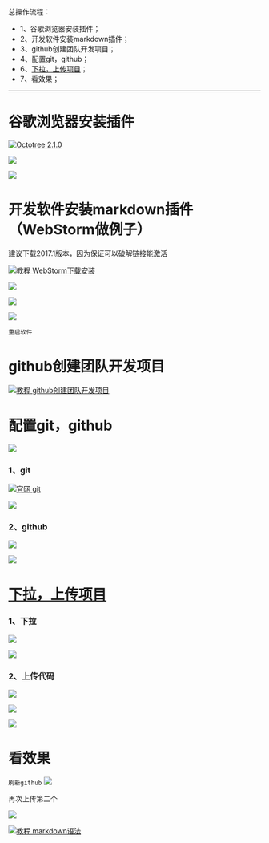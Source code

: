 总操作流程：
- 1、谷歌浏览器安装插件；
- 2、开发软件安装markdown插件；
- 3、github创建团队开发项目；
- 4、配置git，github；
- 6、<a href="#a01">下拉，上传项目</a>；
- 7、看效果；

----------

# 谷歌浏览器安装插件
[![](https://img.shields.io/badge/Octotree-2.1.0-green.svg "Octotree 2.1.0")](https://pan.baidu.com/s/1D5XPzfVFZL3HBKYYbDku0g)


![](image/2-1.png)

![](image/2-2.png)

# 开发软件安装markdown插件（WebStorm做例子）

建议下载2017.1版本，因为保证可以破解链接能激活

[![](https://img.shields.io/badge/教程-WebStorm下载安装-yellow.svg "教程 WebStorm下载安装")](https://github.com/OurNotes/CCN/blob/master/2.%E5%89%8D%E7%AB%AF/1.%E5%BC%80%E5%8F%91%E5%B7%A5%E5%85%B7/1-WebStorm%E7%9A%84%E4%B8%8B%E8%BD%BD%E5%AE%89%E8%A3%85.md)

![](image/2-3.png)

![](image/2-4.png)

![](image/2-5.png)

`重启软件`
# github创建团队开发项目
[![](https://img.shields.io/badge/教程-github创建团队开发项目-yellow.svg "教程 github创建团队开发项目")](https://github.com/OurNotes/CCN/blob/master/1.%E5%B7%A5%E5%85%B7/3.github/1-github%E4%B9%8B%E5%88%9B%E5%BB%BA%E5%9B%A2%E9%98%9F%E5%BC%80%E5%8F%91%E9%A1%B9%E7%9B%AE.md)
# 配置git，github
![](image/2-6.png)

### 1、git
[![](https://img.shields.io/badge/官网-git-red.svg "官网 git")](https://git-scm.com/)


![](image/2-7.png)

### 2、github
![](image/2-8.png)

![](image/2-9.png)
# <a name="a01" href="#" >下拉，上传项目</a>
### 1、下拉
![](image/2-10.png)

![](image/2-11.png)
### 2、上传代码
![](image/2-12.png)

![](image/2-13.png)

![](image/2-14.png)

# 看效果
`刷新github`
![](image/2-15.png)

再次上传第二个

![](image/2-16.png)

[![](https://img.shields.io/badge/教程-markdown语法-yellow.svg "教程 markdown语法")](https://www.jianshu.com/p/0130ad32a08d)